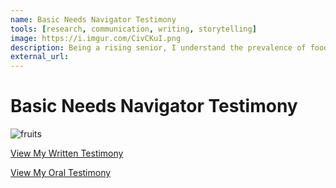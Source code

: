 ```yaml
---
name: Basic Needs Navigator Testimony
tools: [research, communication, writing, storytelling]
image: https://i.imgur.com/CivCKuI.png
description: Being a rising senior, I understand the prevalence of food and housing insecurity among the college population, and I decided to testify in support of HB 2835 in order to address this crisis.
external_url: 
---
```


# Basic Needs Navigator Testimony

![fruits](https://i.imgur.com/CivCKuI.png)

<p class="text-center">

<a class="btn btn-outline-primary" href="https://olis.oregonlegislature.gov/liz/2021R1/Downloads/PublicTestimonyDocument/3276" target="_blank" role="button">View My Written Testimony</a> 

<a class="btn btn-outline-primary" href="https://drive.google.com/file/d/1K9AtDdroVadzbMnhKY-mBiP1aG0z9pxR/view?usp=sharing" target="_blank" role="button">View My Oral Testimony</a> 
  
</p>
